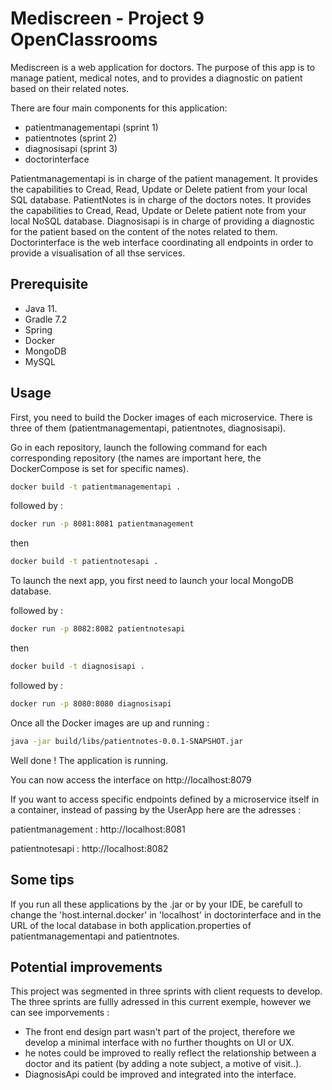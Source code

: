 # Mediscreen - Project 9 OpenClassrooms 
Mediscreen is a web application for doctors. The purpose of this app is to manage patient, medical notes, and to provides a diagnostic on patient based on their related notes. 

There are four main components for this application:

* patientmanagementapi (sprint 1)
* patientnotes (sprint 2)
* diagnosisapi (sprint 3)
* doctorinterface

Patientmanagementapi is in charge of the patient management. It provides the capabilities to Cread, Read, Update or Delete patient from your local SQL database.
PatientNotes is in charge of the doctors notes. It provides the capabilities to Cread, Read, Update or Delete patient note from your local NoSQL database.
Diagnosisapi is in charge of providing a diagnostic for the patient based on the content of the notes related to them. 
Doctorinterface is the web interface coordinating all endpoints in order to provide a visualisation of all thse services.


## Prerequisite

* Java 11.
* Gradle 7.2
* Spring
* Docker
* MongoDB
* MySQL



## Usage

First, you need to build the Docker images of each microservice.
There is three of them (patientmanagementapi, patientnotes, diagnosisapi).

Go in each repository, launch the following command for each corresponding repository (the names are important here, the DockerCompose is set for specific names).

```bash
docker build -t patientmanagementapi .
```

followed by : 

```bash
docker run -p 8081:8081 patientmanagement
```

then 


```bash
docker build -t patientnotesapi .
```

To launch the next app, you first need to launch your local MongoDB database. 

followed by : 

```bash
docker run -p 8082:8082 patientnotesapi
```

then 

```bash
docker build -t diagnosisapi .
```

followed by : 

```bash
docker run -p 8080:8080 diagnosisapi
```

Once all the Docker images are up and running :

```bash
java -jar build/libs/patientnotes-0.0.1-SNAPSHOT.jar
```

Well done ! The application is running. 

You can now access the interface on http://localhost:8079

If you want to access specific endpoints defined by a microservice itself in a container, instead of passing by the UserApp here are the adresses :

patientmanagement : http://localhost:8081

patientnotesapi : http://localhost:8082

## Some tips

If you run all these applications by the .jar or by your IDE, be carefull to change the 'host.internal.docker' in 'localhost' in doctorinterface and in the URL of the local database in both application.properties of patientmanagementapi and patientnotes. 


## Potential improvements

This project was segmented in three sprints with client requests to develop. 
The three sprints are fullly adressed in this current exemple, however we can see imporvements : 

* The front end design part wasn't part of the project, therefore we develop a minimal interface with no further thoughts on UI or UX.
* he notes could be improved to really reflect the relationship between a doctor and its patient (by adding a note subject, a motive of visit..).
* DiagnosisApi could be improved and integrated into the interface.
